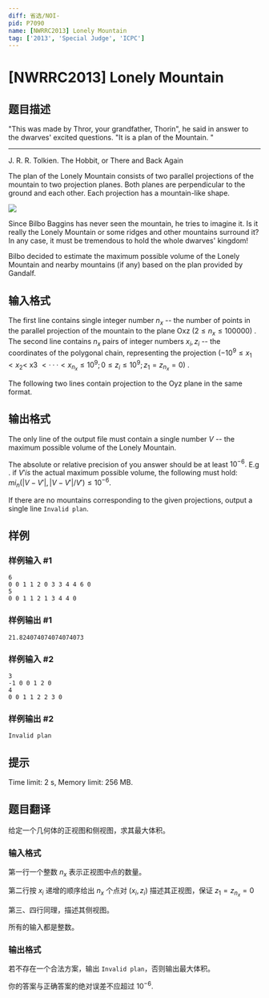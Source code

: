 ```yaml
---
diff: 省选/NOI-
pid: P7090
name: [NWRRC2013] Lonely Mountain
tag: ['2013', 'Special Judge', 'ICPC']
---
```

# [NWRRC2013] Lonely Mountain
## 题目描述



"This was made by Thror, your grandfather, Thorin", he said in answer to the dwarves' excited questions. "It is a plan of the Mountain. "

---

J. R. R. Tolkien. The Hobbit, or There and Back Again

The plan of the Lonely Mountain consists of two parallel projections of the mountain to two projection planes. Both planes are perpendicular to the ground and each other. Each projection has a mountain-like shape.

![](https://www.acmicpc.net/upload/images2/lonely.png)

Since Bilbo Baggins has never seen the mountain, he tries to imagine it. Is it really the Lonely Mountain or some ridges and other mountains surround it? In any case, it must be tremendous to hold the whole dwarves' kingdom!

Bilbo decided to estimate the maximum possible volume of the Lonely Mountain and nearby mountains (if any) based on the plan provided by Gandalf.


## 输入格式



The first line contains single integer number $n_{x}$ -- the number of points in the parallel projection of the mountain to the plane Oxz $(2 \le n_{x} \le 100 000)$ . The second line contains $n_{x}$ pairs of integer numbers $x_{i}, z_{i}$ -- the coordinates of the polygonal chain, representing the projection $(−10^{9} \le x_{1} < x_{2} <$ x3 $< · · · < x_{n_{x}} \le 10^{9}; 0 \le z_{i} \le 10^{9}; z_{1} = z_{n_{x}} = 0)$ .

The following two lines contain projection to the Oyz plane in the same format.


## 输出格式



The only line of the output file must contain a single number $V$ -- the maximum possible volume of the Lonely Mountain.

The absolute or relative precision of you answer should be at least $10^{−6}.$ E.g . if $V′is$ the actual maximum possible volume, the following must hold: $mi_n(|V−V′|,|V−V′|/V′) \le 10^{−6}.$

If there are no mountains corresponding to the given projections, output a single line `Invalid plan`.


## 样例

### 样例输入 #1
```
6
0 0 1 1 2 0 3 3 4 4 6 0
5
0 0 1 1 2 1 3 4 4 0

```
### 样例输出 #1
```
21.824074074074074073

```
### 样例输入 #2
```
3
-1 0 0 1 2 0
4
0 0 1 1 2 2 3 0

```
### 样例输出 #2
```
Invalid plan

```
## 提示

Time limit: 2 s, Memory limit: 256 MB. 


## 题目翻译

给定一个几何体的正视图和侧视图，求其最大体积。

### 输入格式

第一行一个整数 $n_x$ 表示正视图中点的数量。

第二行按 $x_i$ 递增的顺序给出 $n_x$ 个点对 $(x_i,z_i)$ 描述其正视图，保证 $z_1=z_{n_x}=0$

第三、四行同理，描述其侧视图。

所有的输入都是整数。

### 输出格式

若不存在一个合法方案，输出 ```Invalid plan```，否则输出最大体积。

你的答案与正确答案的绝对误差不应超过 $10^{-6}$.
